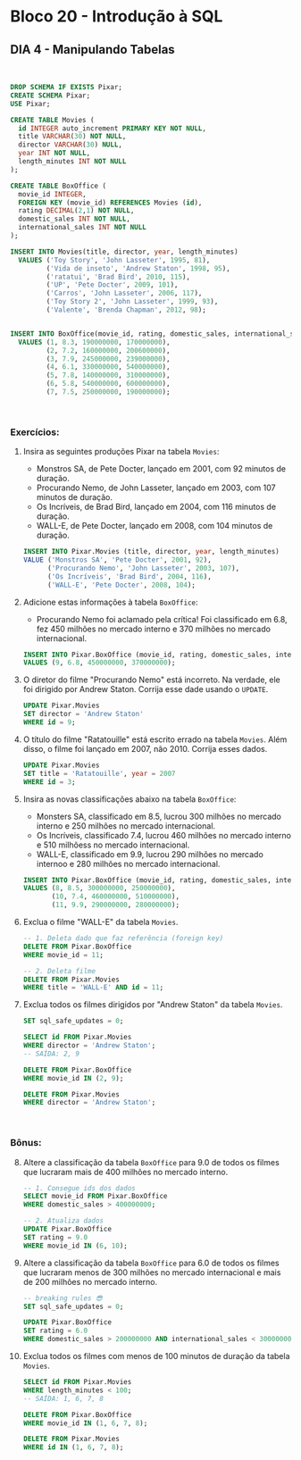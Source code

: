 # **Bloco 20 -** Introdução à SQL

## DIA 4 - Manipulando Tabelas

&nbsp;

```sql
DROP SCHEMA IF EXISTS Pixar;
CREATE SCHEMA Pixar;
USE Pixar;

CREATE TABLE Movies (
  id INTEGER auto_increment PRIMARY KEY NOT NULL,
  title VARCHAR(30) NOT NULL,
  director VARCHAR(30) NULL,
  year INT NOT NULL,
  length_minutes INT NOT NULL
);

CREATE TABLE BoxOffice (
  movie_id INTEGER,
  FOREIGN KEY (movie_id) REFERENCES Movies (id),
  rating DECIMAL(2,1) NOT NULL,
  domestic_sales INT NOT NULL,
  international_sales INT NOT NULL
);

INSERT INTO Movies(title, director, year, length_minutes)
  VALUES ('Toy Story', 'John Lasseter', 1995, 81),
         ('Vida de inseto', 'Andrew Staton', 1998, 95),
         ('ratatui', 'Brad Bird', 2010, 115),
         ('UP', 'Pete Docter', 2009, 101),
         ('Carros', 'John Lasseter', 2006, 117),
         ('Toy Story 2', 'John Lasseter', 1999, 93),
         ('Valente', 'Brenda Chapman', 2012, 98);


INSERT INTO BoxOffice(movie_id, rating, domestic_sales, international_sales)
  VALUES (1, 8.3, 190000000, 170000000),
         (2, 7.2, 160000000, 200600000),
         (3, 7.9, 245000000, 239000000),
         (4, 6.1, 330000000, 540000000),
         (5, 7.8, 140000000, 310000000),
         (6, 5.8, 540000000, 600000000),
         (7, 7.5, 250000000, 190000000);
```

&nbsp;

### **Exercícios:**

1. Insira as seguintes produções Pixar na tabela `Movies`:
    * Monstros SA, de Pete Docter, lançado em 2001, com 92 minutos de duração.
    * Procurando Nemo, de John Lasseter, lançado em 2003, com 107 minutos de duração.
    * Os Incríveis, de Brad Bird, lançado em 2004, com 116 minutos de duração.
    * WALL-E, de Pete Docter, lançado em 2008, com 104 minutos de duração.

    ```sql
    INSERT INTO Pixar.Movies (title, director, year, length_minutes)
    VALUE ('Monstros SA', 'Pete Docter', 2001, 92),
          ('Procurando Nemo', 'John Lasseter', 2003, 107),
          ('Os Incríveis', 'Brad Bird', 2004, 116),
          ('WALL-E', 'Pete Docter', 2008, 104);
    ```

2. Adicione estas informações à tabela `BoxOffice`:
    * Procurando Nemo foi aclamado pela crítica! Foi classificado em 6.8, fez 450 milhões no mercado interno e 370 milhões no mercado internacional.

    ```sql
    INSERT INTO Pixar.BoxOffice (movie_id, rating, domestic_sales, international_sales)
    VALUES (9, 6.8, 450000000, 370000000);
    ```

3. O diretor do filme "Procurando Nemo" está incorreto. Na verdade, ele foi dirigido por Andrew Staton. Corrija esse dade usando o `UPDATE`.

    ```sql
    UPDATE Pixar.Movies
    SET director = 'Andrew Staton'
    WHERE id = 9;
    ```

4. O título do filme "Ratatouille" está escrito errado na tabela `Movies`. Além disso, o filme foi lançado em 2007, não 2010. Corrija esses dados.

    ```sql
    UPDATE Pixar.Movies
    SET title = 'Ratatouille', year = 2007
    WHERE id = 3;
    ```

5. Insira as novas classificações abaixo na tabela `BoxOffice`:
    * Monsters SA, classificado em 8.5, lucrou 300 milhões no mercado interno e 250 milhões no mercado internacional.
    * Os Incríveis, classificado 7.4, lucrou 460 milhões no mercado interno e 510 milhõess no mercado internacional.
    * WALL-E, classificado em 9.9, lucrou 290 milhões no mercado internoo e 280 milhões no mercado internacional.

    ```sql
    INSERT INTO Pixar.BoxOffice (movie_id, rating, domestic_sales, international_sales)
    VALUES (8, 8.5, 300000000, 250000000),
           (10, 7.4, 460000000, 510000000),
           (11, 9.9, 290000000, 280000000);
    ```

6. Exclua o filme "WALL-E" da tabela `Movies`.

    ```sql
    -- 1. Deleta dado que faz referência (foreign key)
    DELETE FROM Pixar.BoxOffice
    WHERE movie_id = 11;

    -- 2. Deleta filme
    DELETE FROM Pixar.Movies
    WHERE title = 'WALL-E' AND id = 11;
    ```

7. Exclua todos os filmes dirigidos por "Andrew Staton" da tabela `Movies`.

    ```sql
    SET sql_safe_updates = 0;

    SELECT id FROM Pixar.Movies
    WHERE director = 'Andrew Staton';
    -- SAÍDA: 2, 9

    DELETE FROM Pixar.BoxOffice
    WHERE movie_id IN (2, 9);

    DELETE FROM Pixar.Movies
    WHERE director = 'Andrew Staton';
    ```

&nbsp;

### **Bônus:**

8. Altere a classificação da tabela `BoxOffice` para 9.0 de todos os filmes que lucraram mais de 400 milhões no mercado interno.

    ```sql
    -- 1. Consegue ids dos dados
    SELECT movie_id FROM Pixar.BoxOffice
    WHERE domestic_sales > 400000000;

    -- 2. Atualiza dados
    UPDATE Pixar.BoxOffice
    SET rating = 9.0
    WHERE movie_id IN (6, 10);
    ```

9. Altere a classificação da tabela `BoxOffice` para 6.0 de todos os filmes que lucraram menos de 300 milhões no mercado internacional e mais de 200 milhões no mercado interno.

    ```sql
    -- breaking rules 😎
    SET sql_safe_updates = 0;

    UPDATE Pixar.BoxOffice
    SET rating = 6.0
    WHERE domestic_sales > 200000000 AND international_sales < 300000000;
    ```

10. Exclua todos os filmes com menos de 100 minutos de duração da tabela `Movies`.

    ```sql
    SELECT id FROM Pixar.Movies
    WHERE length_minutes < 100;
    -- SAÍDA: 1, 6, 7, 8

    DELETE FROM Pixar.BoxOffice
    WHERE movie_id IN (1, 6, 7, 8);

    DELETE FROM Pixar.Movies
    WHERE id IN (1, 6, 7, 8);
    ```